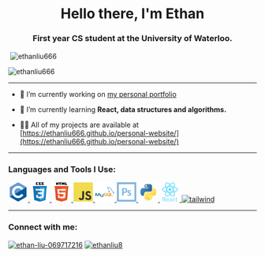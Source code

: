 <h1 align="center">Hello there, I'm Ethan</h1>
<h3 align="center">First year CS student at the University of Waterloo.</h3>
<p>&nbsp;<img align="center" src="https://github-readme-stats.vercel.app/api?username=ethanliu666&show_icons=true&locale=en" alt="ethanliu666" /></p>

<p align="left"> <img src="https://komarev.com/ghpvc/?username=ethanliu666&label=Profile%20views&color=0e75b6&style=flat" alt="ethanliu666" /> </p>

----

- 🔭 I’m currently working on [my personal portfolio](https://ethanliu666.github.io/personal-website/)

- 🌱 I’m currently learning **React, data structures and algorithms.**

- 👨‍💻 All of my projects are available at [https://ethanliu666.github.io/personal-website/](https://ethanliu666.github.io/personal-website/)

----

<h3 align="left">Languages and Tools I Use:</h3>
<p align="left"> <a href="https://www.cprogramming.com/" target="_blank" rel="noreferrer"> <img src="https://raw.githubusercontent.com/devicons/devicon/master/icons/c/c-original.svg" alt="c" width="40" height="40"/> </a> <a href="https://www.w3schools.com/css/" target="_blank" rel="noreferrer"> <img src="https://raw.githubusercontent.com/devicons/devicon/master/icons/css3/css3-original-wordmark.svg" alt="css3" width="40" height="40"/> </a> <a href="https://www.w3.org/html/" target="_blank" rel="noreferrer"> <img src="https://raw.githubusercontent.com/devicons/devicon/master/icons/html5/html5-original-wordmark.svg" alt="html5" width="40" height="40"/> </a> <a href="https://developer.mozilla.org/en-US/docs/Web/JavaScript" target="_blank" rel="noreferrer"> <img src="https://raw.githubusercontent.com/devicons/devicon/master/icons/javascript/javascript-original.svg" alt="javascript" width="40" height="40"/> </a> <a href="https://www.mysql.com/" target="_blank" rel="noreferrer"> <img src="https://raw.githubusercontent.com/devicons/devicon/master/icons/mysql/mysql-original-wordmark.svg" alt="mysql" width="40" height="40"/> </a> <a href="https://www.photoshop.com/en" target="_blank" rel="noreferrer"> <img src="https://raw.githubusercontent.com/devicons/devicon/master/icons/photoshop/photoshop-line.svg" alt="photoshop" width="40" height="40"/> </a> <a href="https://www.python.org" target="_blank" rel="noreferrer"> <img src="https://raw.githubusercontent.com/devicons/devicon/master/icons/python/python-original.svg" alt="python" width="40" height="40"/> </a> <a href="https://reactjs.org/" target="_blank" rel="noreferrer"> <img src="https://raw.githubusercontent.com/devicons/devicon/master/icons/react/react-original-wordmark.svg" alt="react" width="40" height="40"/> </a> <a href="https://tailwindcss.com/" target="_blank" rel="noreferrer"> <img src="https://www.vectorlogo.zone/logos/tailwindcss/tailwindcss-icon.svg" alt="tailwind" width="40" height="40"/> </a> </p>

----

<h3 align="left">Connect with me:</h3>
<p align="left">
<a href="https://linkedin.com/in/ethan-liu-069717216" target="blank"><img align="center" src="https://raw.githubusercontent.com/rahuldkjain/github-profile-readme-generator/master/src/images/icons/Social/linked-in-alt.svg" alt="ethan-liu-069717216" height="30" width="40" /></a>
<a href="https://instagram.com/ethanliu8" target="blank"><img align="center" src="https://raw.githubusercontent.com/rahuldkjain/github-profile-readme-generator/master/src/images/icons/Social/instagram.svg" alt="ethanliu8" height="30" width="40" /></a>
</p>